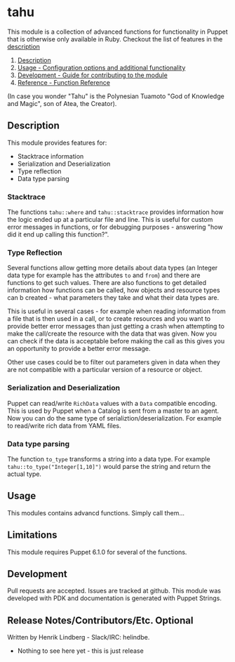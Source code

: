 # tahu

This module is a collection of advanced functions for functionality in Puppet that is otherwise only available in Ruby.
Checkout the list of features in the [description](#description)

1. [Description](#description)
2. [Usage - Configuration options and additional functionality](#usage)
3. [Development - Guide for contributing to the module](#development)
4. [Reference - Function Reference](REFERENCE.md)

(In case you wonder "Tahu" is the Polynesian Tuamoto "God of Knowledge and Magic", son of Atea, the Creator).

## Description

This module provides features for:

* Stacktrace information
* Serialization and Deserialization
* Type reflection
* Data type parsing

### Stacktrace

The functions `tahu::where` and `tahu::stacktrace` provides information how the logic ended up at a particular file and line.
This is useful for custom error messages in functions, or for debugging purposes - answering "how did it end up calling this function?".

### Type Reflection

Several functions allow getting more details about data types (an Integer data type for example has the attributes `to` and `from`)
and there are functions to get such values. There are also functions to get detailed information how functions can be called, how
objects and resource types can b created - what parameters they take and what their data types are.

This is useful in several cases - for example when reading information from a file that is then used in a call, or to create
resources and you want to provide better error messages than just getting a crash when attempting to make the call/create the resource
with the data that was given. Now you can check if the data is acceptable before making the call as this gives you an opportunity
to provide a better error message.

Other use cases could be to filter out parameters given in data when they are not compatible with a particular version of
a resource or object.

### Serialization and Deserialization

Puppet can read/write `RichData` values with a `Data` compatible encoding. This is used by Puppet when a Catalog is sent from
a master to an agent. Now you can do the same type of serializtion/deserialization. For example to read/write rich data from
YAML files.

### Data type parsing

The function `to_type` transforms a string into a data type. For example `tahu::to_type("Integer[1,10]")` would parse the string
and return the actual type.

## Usage

This modules contains advancd functions. Simply call them...

## Limitations

This module requires Puppet 6.1.0 for several of the functions.

## Development

Pull requests are accepted. Issues are tracked at github. This module was developed with PDK and documentation is generated with
Puppet Strings.

## Release Notes/Contributors/Etc. **Optional**

Written by Henrik Lindberg - Slack/IRC: helindbe.

* Nothing to see here yet - this is just release

